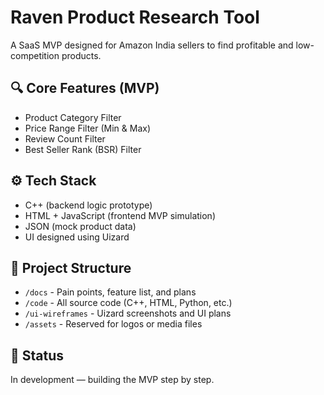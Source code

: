 # Raven Product Research Tool

A SaaS MVP designed for Amazon India sellers to find profitable and low-competition products.

## 🔍 Core Features (MVP)
- Product Category Filter
- Price Range Filter (Min & Max)
- Review Count Filter
- Best Seller Rank (BSR) Filter

## ⚙️ Tech Stack
- C++ (backend logic prototype)
- HTML + JavaScript (frontend MVP simulation)
- JSON (mock product data)
- UI designed using Uizard

## 📁 Project Structure
- `/docs` - Pain points, feature list, and plans
- `/code` - All source code (C++, HTML, Python, etc.)
- `/ui-wireframes` - Uizard screenshots and UI plans
- `/assets` - Reserved for logos or media files

## 🚀 Status
In development — building the MVP step by step.
